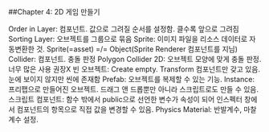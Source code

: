 ##Chapter 4: 2D 게임 만들기

Order in Layer: 컴포넌트. 값으로 그려질 순서를 설정함. 클수록 앞으로 그려짐
Sorting Layer: 오브젝트를 그룹으로 묶음
Sprite: 이미지 파일을 리소스 데이터로 자동변환한 것. Sprite(=asset) =/= Object(Sprite Renderer 컴포넌트를 지님)
Collider: 컴포넌트. 충돌 판정
Polygon Collider 2D: 오브젝트 모양에 맞게 충돌 판정. 너무 많은 사용 권장X
빈 오브젝트: Create empty. Transform 컴포넌트만 갖고 있음. 눈에 보이지 않지만 씬에 존재함
Prefab: 오브젝트를 복제할 수 있는 기능.
Instance: 프리팹으로 만들어진 오브젝트. 드래그 앤 드롭뿐만 아니라 스크립트로도 만들 수 있음.
스크립트 컴포넌트: 함수 밖에서 public으로 선언한 변수가 속성이 되어 인스펙터 창에서 컴포넌트의 항목으로 직접 값을 변경할 수 있음.
Physics Material: 반발계수, 마찰 계수 설정. 
